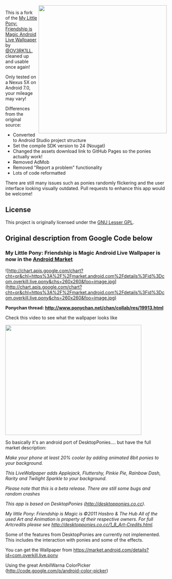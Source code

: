 <img src="https://github.com/ngyikp/my-little-software/raw/master/src/docs/screenshot.png" align="right" width="400">

This is a fork of the [My Little Pony: Friendship is Magic Android Live Wallpaper](https://code.google.com/archive/p/mlp-livewallpaper/) by [@OV3RK1LL](https://twitter.com/OV3RK1LL), cleaned up and usable once again!

Only tested on a Nexus 5X on Android 7.0, your mileage may vary!

Differences from the original source:

* Converted to Android Studio project structure
* Set the compile SDK version to 24 (Nougat)
* Changed the assets download link to GitHub Pages so the ponies actually work!
* Removed AdMob
* Removed "Report a problem" functionality
* Lots of code reformatted

There are still many issues such as ponies randomly flickering and the user interface looking visually outdated. Pull requests to enhance this app would be welcome!

## License

This project is originally licensed under the [GNU Lesser GPL](http://www.gnu.org/licenses/lgpl.html).

## Original description from Google Code below

### My Little Pony: Friendship is Magic Android Live Wallpaper is now in the [Android Market](https://market.android.com/details?id=com.overkill.live.pony) ###
![http://chart.apis.google.com/chart?cht=qr&chl=https%3A%2F%2Fmarket.android.com%2Fdetails%3Fid%3Dcom.overkill.live.pony&chs=260x260&foo=image.jpg](http://chart.apis.google.com/chart?cht=qr&chl=https%3A%2F%2Fmarket.android.com%2Fdetails%3Fid%3Dcom.overkill.live.pony&chs=260x260&foo=image.jpg)

**Ponychan thread: http://www.ponychan.net/chan/collab/res/19913.html**

Check this video to see what the wallpaper looks like

<a href='http://www.youtube.com/watch?feature=player_embedded&v=hO7TE45m1PI' target='_blank'><img src='http://img.youtube.com/vi/hO7TE45m1PI/0.jpg' width='425' height=344 /></a>

So basically it's an android port of DesktopPonies.... but have the full market description:

_Make your phone at least 20% cooler by adding animated 8bit ponies to your background._

_This LiveWallpaper adds Applejack, Fluttershy, Pinkie Pie, Rainbow Dash, Rarity and Twilight Sparkle to your background._

_Please note that this is a beta release. There are still some bugs and random crashes_

_This app is based on DesktopPonies (http://desktopponies.co.cc)._

_My little Pony: Friendship is Magic is ©2011 Hasbro & The Hub
All of the used Art and Animation is property of their respective owners. For full Artcredits please see http://desktopponies.co.cc/1_8_Art-Credits.html._

Some of the features from DesktopPonies are currently not implemented. This includes the interaction with ponies and some of the effects.

You can get the Wallpaper from https://market.android.com/details?id=com.overkill.live.pony

Using the great AmbilWarna ColorPicker (http://code.google.com/p/android-color-picker)
